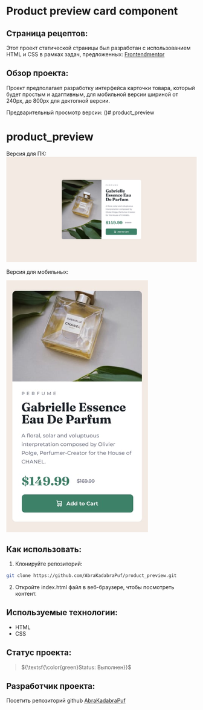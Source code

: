# Product preview card component
## Страница рецептов:

Этот проект статической страницы был разработан с использованием HTML и CSS в рамках задач, предложенных: [Frontendmentor](https://www.frontendmentor.io/challenges/product-preview-card-component-GO7UmttRfa/hub)

## Обзор проекта:
Проект предполагает разработку интерфейса карточки товара, который будет простым и адаптивным, для мобильной версии шириной от 240px, до 800px для дектопной версии.

Предварительный просмотр версии: ()# product_preview
# product_preview

Версия для ПК:
![Версия для ПК:](<https://github.com/AbraKadabraPuf/product_preview/blob/main/images/desktop-design.jpg>)

Версия для мобильных:

![Версия для мобильных:](<https://github.com/AbraKadabraPuf/product_preview/blob/main/images/mobile-design.jpg>)

## Как использовать:

1. Клонируйте репозиторий:
```bash
git clone https://github.com/AbraKadabraPuf/product_preview.git
```

2. Откройте index.html файл в веб-браузере, чтобы посмотреть контент.

## Используемые технологии:

- HTML
- CSS

## Статус проекта:
> ${\textsf{\color{green}Status: Выполнен}}$

## Разработчик проекта:

Посетить репозиторий github [AbraKadabraPuf](https://github.com/AbraKadabraPuf)
